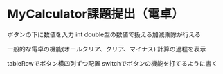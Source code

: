 # MyCalculator課題提出（電卓）
ボタンの下に数値を入力
int double型の数値で扱える加減乗除が行える

 

一般的な電卓の機能(オールクリア、クリア、マイナス)
計算の過程を表示

 

tableRowでボタン横四列ずつ配置
switchでボタンの機能を打てるように書く
